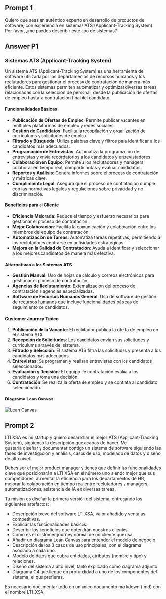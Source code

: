 ## Prompt 1

Quiero que seas un auténtico experto en desarrollo de productos de software, con experiencia en sistemas ATS (Applicant-Tracking System). Por favor, ¿me puedes describir este tipo de sistemas?

## Answer P1

### Sistemas ATS (Applicant-Tracking System)

Un sistema ATS (Applicant-Tracking System) es una herramienta de software utilizada por los departamentos de recursos humanos y los reclutadores para gestionar el proceso de contratación de manera más eficiente. Estos sistemas permiten automatizar y optimizar diversas tareas relacionadas con la selección de personal, desde la publicación de ofertas de empleo hasta la contratación final del candidato.

#### Funcionalidades Básicas
- **Publicación de Ofertas de Empleo**: Permite publicar vacantes en múltiples plataformas de empleo y redes sociales.
- **Gestión de Candidatos**: Facilita la recopilación y organización de currículums y solicitudes de empleo.
- **Filtrado y Búsqueda**: Utiliza palabras clave y filtros para identificar a los candidatos más adecuados.
- **Programación de Entrevistas**: Automatiza la programación de entrevistas y envía recordatorios a los candidatos y entrevistadores.
- **Colaboración en Equipo**: Permite a los reclutadores y managers colaborar en tiempo real, compartir notas y evaluar candidatos.
- **Reportes y Análisis**: Genera informes sobre el proceso de contratación y métricas clave.
- **Cumplimiento Legal**: Asegura que el proceso de contratación cumple con las normativas legales y regulaciones sobre privacidad y no discriminación.

#### Beneficios para el Cliente
- **Eficiencia Mejorada**: Reduce el tiempo y esfuerzo necesarios para gestionar el proceso de contratación.
- **Mejor Colaboración**: Facilita la comunicación y colaboración entre los miembros del equipo de contratación.
- **Automatización de Tareas**: Automatiza tareas repetitivas, permitiendo a los reclutadores centrarse en actividades estratégicas.
- **Mejora en la Calidad de Contratación**: Ayuda a identificar y seleccionar a los mejores candidatos de manera más efectiva.

#### Alternativas a los Sistemas ATS
- **Gestión Manual**: Uso de hojas de cálculo y correos electrónicos para gestionar el proceso de contratación.
- **Agencias de Reclutamiento**: Externalización del proceso de contratación a agencias especializadas.
- **Software de Recursos Humanos General**: Uso de software de gestión de recursos humanos que incluye funcionalidades básicas de seguimiento de candidatos.

#### Customer Journey Típico
1. **Publicación de la Vacante**: El reclutador publica la oferta de empleo en el sistema ATS.
2. **Recepción de Solicitudes**: Los candidatos envían sus solicitudes y currículums a través del sistema.
3. **Filtrado y Selección**: El sistema ATS filtra las solicitudes y presenta a los candidatos más adecuados.
4. **Entrevistas**: Se programan y realizan entrevistas con los candidatos seleccionados.
5. **Evaluación y Decisión**: El equipo de contratación evalúa a los candidatos y toma una decisión.
6. **Contratación**: Se realiza la oferta de empleo y se contrata al candidato seleccionado.


#### Diagrama Lean Canvas
![Lean Canvas](https://example.com/lean-canvas.png)

## Prompt 2
LTI XSA es mi startup y quiero desarrollar el mejor ATS (Applicant-Tracking System), siguiendo la descripción que acabas de hacer. Me gustaría diseñar y documentar contigo un sistema de software siguiendo las fases de investigación y análisis, casos de uso, modelado de datos y diseño de alto nivel.

Debes ser el mejor product manager y tienes que definir las funcionalidades clave que posicionarán a LTI XSA en el número uno siendo mejor que sus competidores, aumentar la eficiencia para los departamentos de HR, mejorar la colaboración en tiempo real entre reclutadores y managers, automatizaciones, asistencia de IA en diversas tareas.

Tu misión es diseñar la primera versión del sistema, entregando los siguientes artefactos:
- Descripción breve del software LTI XSA, valor añadido y ventajas competitivas. 
- Explicar las funcionalidades básicas.
- Describir los beneficios que obtendrán nuestros clientes.
- Cómo es el customer journey normal de un cliente que usa.
- Añadir un diagrama Lean Canvas para entender el modelo de negocio.
- Descripción de los 3 casos de uso principales, con el diagrama asociado a cada uno.
- Modelo de datos que cubra entidades, atributos (nombre y tipo) y relaciones.
- Diseño del sistema a alto nivel, tanto explicado como diagrama adjunto.
- Diagrama C4 que llegue en profundidad a uno de los componentes del sistema, el que prefieras.

Es necesario documentar todo en un único documento markdown (.md) con el nombre LTI_XSA.

